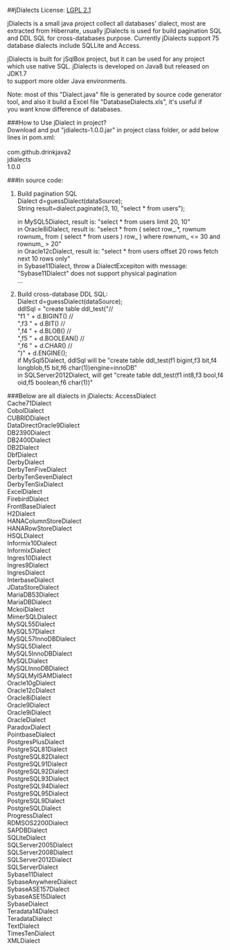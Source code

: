 ##jDialects
License: [LGPL 2.1](http://www.gnu.org/licenses/lgpl-2.1.html)  
  
jDialects is a small java project collect all databases' dialect, most are  
extracted from Hibernate, usually jDialects is used for build pagination SQL  
and DDL SQL for cross-databases purpose. Currently jDialects support 75  
database dialects include SQLLite and Access.  
  
jDialects is built for jSqlBox project, but it can be used for any project  
which use native SQL. jDialects is developed on Java8 but released on JDK1.7  
to support more older Java environments.  
  
Note: most of this "Dialect.java" file is generated by source code generator  
tool, and also it build a Excel file "DatabaseDialects.xls", it's useful if  
you want know difference of databases.  
  
###How to Use jDialect in project?   
Download and put "jdialects-1.0.0.jar" in project class folder, or add below lines in pom.xml:  
	<dependency>  
		<groupId>com.github.drinkjava2</groupId>  
		<artifactId>jdialects</artifactId>  
		<version>1.0.0</version>  
	</dependency>  
   
###In source code:  
1) Build pagination SQL      
		Dialect d=guessDialect(dataSource);  
		String result=dialect.paginate(3, 10, "select * from users");  
     
   in MySQL5Dialect,    result is: "select * from users limit 20, 10"  
   in Oracle8iDialect,  result is: "select * from ( select row_.*, rownum rownum_ from ( select * from users ) row_ ) where rownum_ <= 30 and rownum_ > 20"  
   in Oracle12cDialect, result is: "select * from users offset 20 rows fetch next 10 rows only"  
   in Sybase11Dialect, throw a DialectExcepiton with message: "Sybase11Dialect" does not support physical pagination  
   ...  
     
2) Build cross-database DDL SQL:    	  
		Dialect d=guessDialect(dataSource);  
		ddlSql = "create table ddl_test("//  
		"f1 " + d.BIGINT() //  
		",f3 " + d.BIT() //  
		",f4 " + d.BLOB() //  
		",f5 " + d.BOOLEAN() //  
		",f6 " + d.CHAR() //  
		")" + d.ENGINE();  
   if MySql5Dialect, ddlSql will be "create table ddl_test(f1 bigint,f3 bit,f4 longblob,f5 bit,f6 char(1))engine=innoDB"  
   in SQLServer2012Dialect, will get "create table ddl_test(f1 int8,f3 bool,f4 oid,f5 boolean,f6 char(1))"   

###Below are all dialects in jDialects:
AccessDialect  
Cache71Dialect  
CobolDialect  
CUBRIDDialect  
DataDirectOracle9Dialect  
DB2390Dialect  
DB2400Dialect  
DB2Dialect  
DbfDialect  
DerbyDialect  
DerbyTenFiveDialect  
DerbyTenSevenDialect  
DerbyTenSixDialect  
ExcelDialect  
FirebirdDialect  
FrontBaseDialect  
H2Dialect  
HANAColumnStoreDialect  
HANARowStoreDialect  
HSQLDialect  
Informix10Dialect  
InformixDialect  
Ingres10Dialect  
Ingres9Dialect  
IngresDialect  
InterbaseDialect  
JDataStoreDialect  
MariaDB53Dialect  
MariaDBDialect  
MckoiDialect  
MimerSQLDialect  
MySQL55Dialect  
MySQL57Dialect  
MySQL57InnoDBDialect  
MySQL5Dialect  
MySQL5InnoDBDialect  
MySQLDialect  
MySQLInnoDBDialect  
MySQLMyISAMDialect  
Oracle10gDialect  
Oracle12cDialect  
Oracle8iDialect  
Oracle9Dialect  
Oracle9iDialect  
OracleDialect  
ParadoxDialect  
PointbaseDialect  
PostgresPlusDialect  
PostgreSQL81Dialect  
PostgreSQL82Dialect  
PostgreSQL91Dialect  
PostgreSQL92Dialect  
PostgreSQL93Dialect  
PostgreSQL94Dialect  
PostgreSQL95Dialect  
PostgreSQL9Dialect  
PostgreSQLDialect  
ProgressDialect  
RDMSOS2200Dialect  
SAPDBDialect  
SQLiteDialect  
SQLServer2005Dialect  
SQLServer2008Dialect  
SQLServer2012Dialect  
SQLServerDialect  
Sybase11Dialect  
SybaseAnywhereDialect  
SybaseASE157Dialect  
SybaseASE15Dialect  
SybaseDialect  
Teradata14Dialect  
TeradataDialect  
TextDialect  
TimesTenDialect  
XMLDialect  
